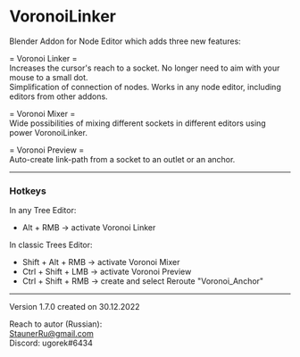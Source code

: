 # VoronoiLinker
Blender Addon for Node Editor which adds three new features:

= Voronoi Linker =  
Increases the cursor's reach to a socket. No longer need to aim with your mouse to a small dot.  
Simplification of connection of nodes. Works in any node editor, including editors from other addons.  

= Voronoi Mixer =  
Wide possibilities of mixing different sockets in different editors using power VoronoiLinker.

= Voronoi Preview =  
Auto-create link-path from a socket to an outlet or an anchor.

---
### Hotkeys

In any Tree Editor:  
 + Alt + RMB  -> activate Voronoi Linker  

In classic Trees Editor:  
 + Shift + Alt + RMB -> activate Voronoi Mixer
 + Ctrl + Shift + LMB -> activate Voronoi Preview  
 + Ctrl + Shift + RMB -> create and select Reroute "Voronoi_Anchor"

---

Version 1.7.0 created on 30.12.2022

Reach to autor (Russian):  
StaunerRu@gmail.com  
Discord: ugorek#6434

[Email]: StaunerRu@gmail.com
